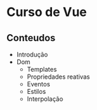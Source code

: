 # Curso de Vue

## Conteudos

* Introdução
* Dom
    * Templates
    * Propriedades reativas
    * Eventos
    * Estilos
    * Interpolação